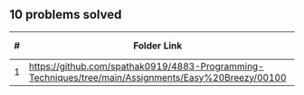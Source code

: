 ## 10 problems solved

|   #   | Folder Link | Assignment Description |
| :---: | ----------- | ---------------------- |
|1| https://github.com/spathak0919/4883-Programming-Techniques/tree/main/Assignments/Easy%20Breezy/00100|The 3n+1 Problem |
